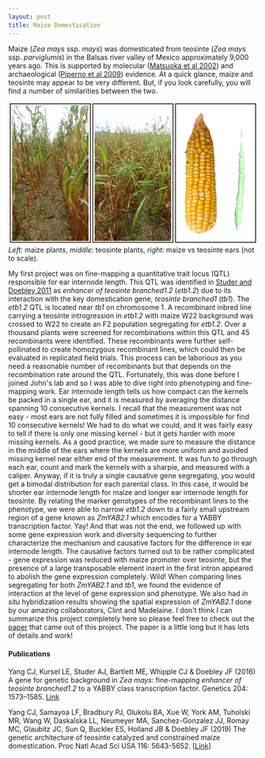 ```yaml
---
layout: post
title: Maize Domestication
---
```


Maize (*Zea mays* ssp. *mays*) was domesticated from teosinte (*Zea mays* ssp. *parviglumis*) in the Balsas river valley of Mexico approximately 9,000 years ago. This is supported by molecular ([Matsuoka et al 2002](https://doi.org/10.1073/pnas.052125199)) and archaeological ([Piperno et al 2009](https://doi.org/10.1073/pnas.0812525106)) evidence. At a quick glance, maize and teosinte may appear to be very different. But, if you look carefully, you will find a number of similarities between the two.  

<img src="https://raw.githubusercontent.com/cjyang-work/cjyang-work.github.io/master/images/domestication1.png" width="800"/>
<div class="caption"><em>Left</em>: maize plants, <em>middle</em>: teosinte plants, <em>right</em>: maize vs teosinte ears (not to scale). </div>

My first project was on fine-mapping a quantitative trait locus (QTL) responsible for ear internode length. This QTL was identified in [Studer and Doebley 2011](https://doi.org/10.1534/genetics.111.126508) as *enhancer of teosinte branched1.2* (*etb1.2*) due to its interaction with the key domestication gene, *teosinte branched1* (*tb1*). The *etb1.2* QTL is located near *tb1* on chromosome 1. A recombinant inbred line carrying a teosinte introgression in *etb1.2* with maize W22 background was crossed to W22 to create an F2 population segregating for *etb1.2*. Over a thousand plants were screened for recombinations within this QTL and 45 recombinants were identified. These recombinants were further self-pollinated to create homozygous recombinant lines, which could then be evaluated in replicated field trials. This process can be laborious as you need a reasonable number of recombinants but that depends on the recombination rate around the QTL. Fortunately, this was done before I joined John's lab and so I was able to dive right into phenotyping and fine-mapping work. Ear internode length tells us how compact can the kernels be packed in a single ear, and it is measured by averaging the distance spanning 10 consecutive kernels. I recall that the measurement was not easy - most ears are not fully filled and sometimes it is impossible for find 10 consecutive kernels! We had to do what we could, and it was fairly easy to tell if there is only one missing kernel - but it gets harder with more missing kernels. As a good practice, we made sure to measure the distance in the middle of the ears where the kernels are more uniform and avoided missing kernel near either end of the measurement. It was fun to go through each ear, count and mark the kernels with a sharpie, and measured with a caliper. Anyway, if it is truly a single causative gene segregating, you would get a bimodal distribution for each parental class. In this case, it would be shorter ear internode length for maize and longer ear internode length for teosinte. By relating the marker genotypes of the recombinant lines to the phenotype, we were able to narrow *etb1.2* down to a fairly small upstream region of a gene known as *ZmYAB2.1* which encodes for a YABBY transcription factor. Yay! And that was not the end, we followed up with some gene expression work and diversity sequencing to further characterize the mechanism and causative factors for the difference in ear internode length. The causative factors turned out to be rather complicated - gene expression was reduced with maize promoter over teosinte, but the presence of a large transposable element insert in the first intron appeared to abolish the gene expression completely. Wild! When comparing lines segregating for both *ZmYAB2.1* and *tb1*, we found the evidence of interaction at the level of gene expression and phenotype. We also had *in situ* hybridization results showing the spatial expression of *ZmYAB2.1* done by our amazing collaborators, Clint and Madelaine. I don't think I can summarize this project completely here so please feel free to check out the [paper](https://doi.org/10.1534/genetics.116.194928) that came out of this project. The paper is a little long but it has lots of details and work!

#### Publications
Yang CJ, Kursel LE, Studer AJ, Bartlett ME, Whipple CJ & Doebley JF (2016) A gene for genetic background in *Zea mays*: fine-mapping *enhancer of teosinte branched1.2* to a YABBY class transcription factor. Genetics 204: 1573–1585. [Link](https://doi.org/10.1534/genetics.116.194928)  

Yang CJ, Samayoa LF, Bradbury PJ, Olukolu BA, Xue W, York AM, Tuholski MR, Wang W, Daskalska LL, Neumeyer MA, Sanchez-Gonzalez JJ, Romay MC, Glaubitz JC, Sun Q, Buckler ES, Holland JB & Doebley JF (2019) The genetic architecture of teosinte catalyzed and constrained maize domestication. Proc Natl Acad Sci USA 116: 5643-5652. [[Link](https://doi.org/10.1073/pnas.1820997116)]  
